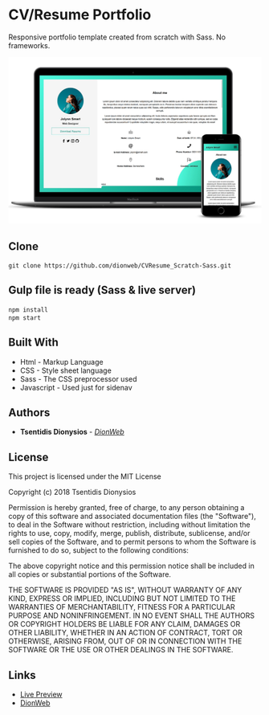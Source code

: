 # CV/Resume Portfolio
Responsive portfolio template created from scratch with Sass. No frameworks.

![alt text](https://raw.githubusercontent.com/dionweb/CVResume_Scratch-Sass/master/src/images/mockup.jpg?token=AmkViXfLAV8UPZrzGc4r9dc3uri6A4yJks5bs-0BwA%3D%3D)


## Clone
```
git clone https://github.com/dionweb/CVResume_Scratch-Sass.git
```


## Gulp file is ready (Sass & live server)
```
npm install
npm start
```


## Built With

* Html - Markup Language
* CSS - Style sheet language
* Sass - The CSS preprocessor used
* Javascript - Used just for sidenav


## Authors

* **Tsentidis Dionysios** - *[DionWeb](http://www.dionweb.me/)*


## License

This project is licensed under the MIT License

Copyright (c) 2018 Tsentidis Dionysios

Permission is hereby granted, free of charge, to any person obtaining a copy of this software and associated documentation files (the "Software"), to deal in the Software without restriction, including without limitation the rights to use, copy, modify, merge, publish, distribute, sublicense, and/or sell copies of the Software, and to permit persons to whom the Software is furnished to do so, subject to the following conditions:

The above copyright notice and this permission notice shall be included in all copies or substantial portions of the Software.

THE SOFTWARE IS PROVIDED "AS IS", WITHOUT WARRANTY OF ANY KIND, EXPRESS OR IMPLIED, INCLUDING BUT NOT LIMITED TO THE WARRANTIES OF MERCHANTABILITY, FITNESS FOR A PARTICULAR PURPOSE AND NONINFRINGEMENT. IN NO EVENT SHALL THE AUTHORS OR COPYRIGHT HOLDERS BE LIABLE FOR ANY CLAIM, DAMAGES OR OTHER LIABILITY, WHETHER IN AN ACTION OF CONTRACT, TORT OR OTHERWISE, ARISING FROM, OUT OF OR IN CONNECTION WITH THE SOFTWARE OR THE USE OR OTHER DEALINGS IN THE SOFTWARE.

## Links
* [Live Preview](https://dionysiostsentidis.github.io/CVResume_Scratch-Sass/) 
* [DionWeb](http://www.dionweb.me/)

